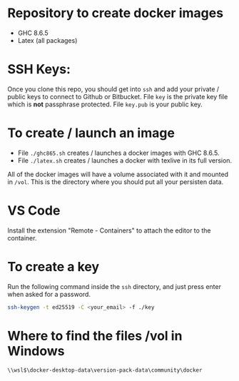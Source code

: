 # Repository to create docker images 

- GHC 8.6.5
- Latex (all packages)

# SSH Keys:

Once you clone this repo, you should get into `ssh` and add your private / public keys to connect to Github or Bitbucket. 
File `key` is the private key file which is **not** passphrase protected. File `key.pub` is your public key. 

# To create / launch an image 

- File `./ghc865.sh` creates / launches a docker images with GHC 8.6.5.
- File `./latex.sh` creates / launches a docker with texlive in its full version. 

All of the docker images will have a volume associated with it and mounted in `/vol`. 
This is the directory where you should put all your persisten data. 

# VS Code

Install the extension "Remote - Containers" to attach the editor to the container.

# To create a key

Run the following command inside the `ssh` directory, and just press enter when asked for a password. 

```bash
ssh-keygen -t ed25519 -C <your_email> -f ./key
```
# Where to find the files /vol in Windows 

```
\\wsl$\docker-desktop-data\version-pack-data\community\docker
```
